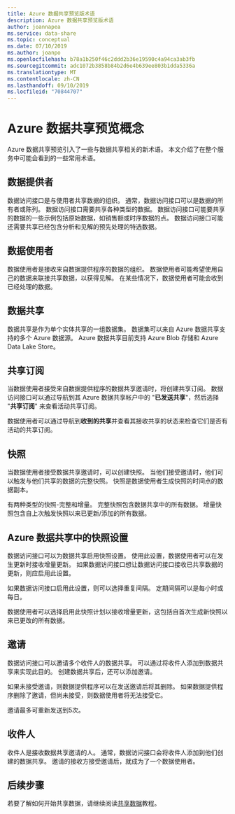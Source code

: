 ```yaml
---
title: Azure 数据共享预览版术语
description: Azure 数据共享预览版术语
author: joannapea
ms.service: data-share
ms.topic: conceptual
ms.date: 07/10/2019
ms.author: joanpo
ms.openlocfilehash: b78a1b250f46c2ddd2b36e19590c4a94ca3ab3fb
ms.sourcegitcommit: adc1072b3858b84b2d6e4b639ee803b1dda5336a
ms.translationtype: MT
ms.contentlocale: zh-CN
ms.lasthandoff: 09/10/2019
ms.locfileid: "70844707"
---
```

# <a name="azure-data-share-preview-concepts"></a>Azure 数据共享预览概念 

Azure 数据共享预览引入了一些与数据共享相关的新术语。 本文介绍了在整个服务中可能会看到的一些常用术语。 

## <a name="data-provider"></a>数据提供者

数据访问接口是与使用者共享数据的组织。 通常，数据访问接口可以是数据的所有者或陈列。 数据访问接口需要共享各种类型的数据。 数据访问接口可能要共享的数据的一些示例包括原始数据，如销售额或时序数据的点。 数据访问接口可能还需要共享已经包含分析和见解的预先处理的特选数据。 

## <a name="data-consumer"></a>数据使用者 

数据使用者是接收来自数据提供程序的数据的组织。 数据使用者可能希望使用自己的数据来联接共享数据，以获得见解。 在某些情况下，数据使用者可能会收到已经处理的数据。 

## <a name="data-share"></a>数据共享

数据共享是作为单个实体共享的一组数据集。 数据集可以来自 Azure 数据共享支持的多个 Azure 数据源。 Azure 数据共享目前支持 Azure Blob 存储和 Azure Data Lake Store。 

## <a name="share-subscription"></a>共享订阅 

当数据使用者接受来自数据提供程序的数据共享邀请时，将创建共享订阅。 数据访问接口可以通过导航到其 Azure 数据共享帐户中的 "**已发送共享**"，然后选择 "**共享订阅**" 来查看活动共享订阅。

数据使用者可以通过导航到**收到的共享**并查看其接收共享的状态来检查它们是否有活动的共享订阅。 

## <a name="snapshot"></a>快照

当数据使用者接受数据共享邀请时，可以创建快照。 当他们接受邀请时，他们可以触发与他们共享的数据的完整快照。 快照是数据使用者生成快照的时间点的数据副本。 

有两种类型的快照-完整和增量。 完整快照包含数据共享中的所有数据。 增量快照包含自上次触发快照以来已更新/添加的所有数据。 

## <a name="snapshot-settings-in-azure-data-share"></a>Azure 数据共享中的快照设置
 
数据访问接口可以为数据共享启用快照设置。 使用此设置，数据使用者可以在发生更新时接收增量更新。 如果数据访问接口想让数据访问接口接收已共享数据的更新，则应启用此设置。 

如果数据访问接口启用此设置，则可以选择重复间隔。 定期间隔可以是每小时或每日。 

数据使用者可以选择启用此快照计划以接收增量更新，这包括自首次生成新快照以来已更改的所有数据。 

## <a name="invitation"></a>邀请

数据访问接口可以邀请多个收件人的数据共享。 可以通过将收件人添加到数据共享来实现此目的。 创建数据共享后，还可以添加邀请。 

如果未接受邀请，则数据提供程序可以在发送邀请后将其删除。 如果数据提供程序删除了邀请，但尚未接受，则数据使用者将无法接受它。 

邀请最多可重新发送到5次。 

## <a name="recipient"></a>收件人

收件人是接收数据共享邀请的人。 通常，数据访问接口会将收件人添加到他们创建的数据共享。 邀请的接收方接受邀请后，就成为了一个数据使用者。  

## <a name="next-steps"></a>后续步骤

若要了解如何开始共享数据，请继续阅读[共享数据](share-your-data.md)教程。

